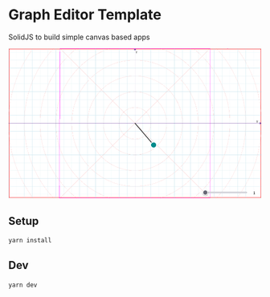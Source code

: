 # Graph Editor Template

SolidJS to build simple canvas based apps

![Screenshot](./preview.png)

## Setup

```sh
yarn install
```

## Dev

```
yarn dev
```